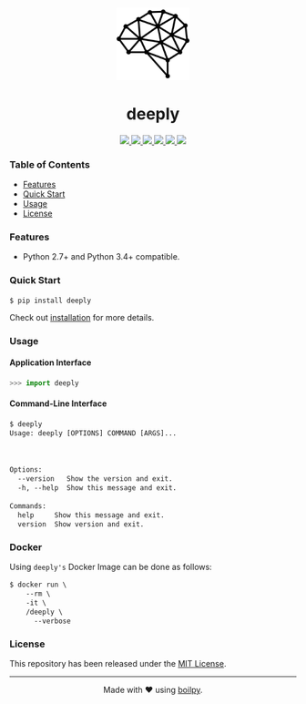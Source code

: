 <div align="center">
  <img src=".github/assets/logo.png" height="128">
  <h1>
      deeply
  </h1>
  <h4></h4>
</div>

<p align="center">
    <a href='https://github.com//deeply//actions?query=workflow:"Continuous Integration"'>
      <img src="https://img.shields.io/github/workflow/status//deeply/Continuous Integration?style=flat-square">
    </a>
    <a href="https://coveralls.io/github//deeply">
      <img src="https://img.shields.io/coveralls/github//deeply.svg?style=flat-square">
    </a>
    <a href="https://pypi.org/project/deeply/">
      <img src="https://img.shields.io/pypi/v/deeply.svg?style=flat-square">
    </a>
    <a href="https://pypi.org/project/deeply/">
      <img src="https://img.shields.io/pypi/l/deeply.svg?style=flat-square">
    </a>
    <a href="https://pypi.org/project/deeply/">
		  <img src="https://img.shields.io/pypi/pyversions/deeply.svg?style=flat-square">
	  </a>
    <a href="https://git.io/boilpy">
      <img src="https://img.shields.io/badge/made%20with-boilpy-red.svg?style=flat-square">
    </a>
</p>

### Table of Contents
* [Features](#features)
* [Quick Start](#quick-start)
* [Usage](#usage)
* [License](#license)

### Features
* Python 2.7+ and Python 3.4+ compatible.

### Quick Start

```shell
$ pip install deeply
```

Check out [installation](docs/source/install.rst) for more details.

### Usage

#### Application Interface

```python
>>> import deeply
```


#### Command-Line Interface

```console
$ deeply
Usage: deeply [OPTIONS] COMMAND [ARGS]...

  

Options:
  --version   Show the version and exit.
  -h, --help  Show this message and exit.

Commands:
  help     Show this message and exit.
  version  Show version and exit.
```


### Docker

Using `deeply's` Docker Image can be done as follows:

```
$ docker run \
    --rm \
    -it \
    /deeply \
      --verbose
```

### License

This repository has been released under the [MIT License](LICENSE).

---

<div align="center">
  Made with ❤️ using <a href="https://git.io/boilpy">boilpy</a>.
</div>